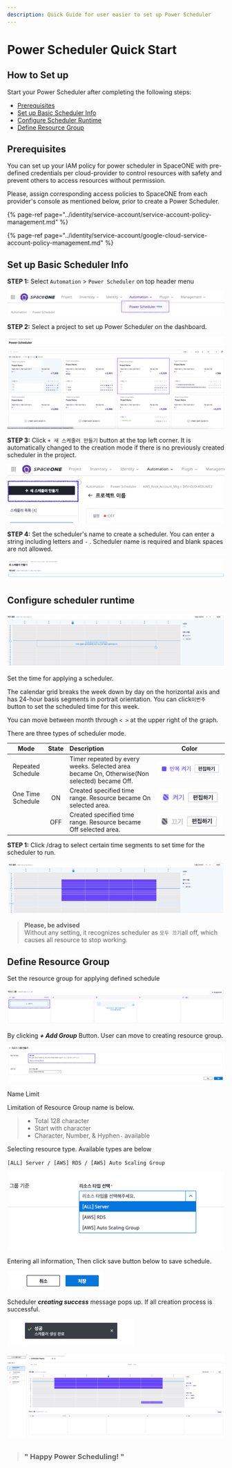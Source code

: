 ```yaml
---
description: Quick Guide for user easier to set up Power Scheduler
---
```


# Power Scheduler Quick Start

## How to Set up

Start your Power Scheduler after completing the following steps: 

* [Prerequisites](power-scheduler-quick-start.md#prerequisites)
* [Set up Basic Scheduler Info](power-scheduler-quick-start.md#set-up-basic-scheduler-info)
* [Configure Scheduler Runtime](power-scheduler-quick-start.md#configure-scheduler-runtime)
* [Define Resource Group](power-scheduler-quick-start.md#define-resource-group)

## Prerequisites

You can set up your IAM policy for power scheduler in SpaceONE with pre-defined credentials per cloud-provider to control resources with safety and prevent others to access resources without permission.

Please, assign corresponding access policies to SpaceONE from each provider's console as mentioned below, prior to create a Power Scheduler.

{% page-ref page="../identity/service-account/service-account-policy-management.md" %}

{% page-ref page="../identity/service-account/google-cloud-service-account-policy-management.md" %}



## Set up Basic Scheduler Info

**STEP 1:** Select `Automation` &gt; `Power Scheduler` on top header menu 

![Select Power Scheduler on menu](../.gitbook/assets/image%20%283%29.png)



**STEP 2:** Select a project to set up Power Scheduler on the dashboard. 

![Select a Project on Dashboard](../.gitbook/assets/image%20%2871%29.png)





**STEP 3:**  Click `+ 새 스케줄러 만들기` button at the top left corner. It is automatically changed to the creation mode if there is no previously created scheduler in the project.

![&#xC0C8; &#xC2A4;&#xCF00;&#xC904;&#xB7EC; &#xB9CC;&#xB4E4;&#xAE30;](../.gitbook/assets/image%20%2822%29.png)





**STEP 4:**  Set the scheduler's name to create a scheduler. You can enter a string including letters and  `-` . Scheduler name is required and blank spaces are not allowed.

![](../.gitbook/assets/image%20%2842%29.png)

### 



## Configure scheduler runtime

![set a time schedule to apply](../.gitbook/assets/image%20%2841%29.png)

Set the time for applying a scheduler.   
  
The calendar grid breaks the week down by day on the horizontal axis and has 24-hour basis segments in portrait orientation.  You can click`이번주` button to set the scheduled time for this week.  

You can move between month through  `< >` at the upper right of the graph. 



There are three types of scheduler mode.

|  Mode | State | Description | Color |
| :---: | :---: | :--- | :---: |
| Repeated Schedule |  | Timer repeated by every weeks. Selected area became On, Otherwise\(Non selected\) became Off. | ![](../.gitbook/assets/image%20%288%29.png) |
| One Time Schedule | ON | Created specified time range. Resource became On selected area. | ![](../.gitbook/assets/image%20%2816%29.png) |
|  | OFF | Created specified time range. Resource became Off selected area. | ![](../.gitbook/assets/image%20%2855%29.png) |



**STEP 1:** Click /drag  to select certain time segments to set time for the scheduler to run.

![Scheduler calendar mouse Click / drag](../.gitbook/assets/image%20%2819%29.png)

> **Please, be advised**   
> Without any setting, it recognizes scheduler as `모두 끄기`all off, which causes all resource to stop working.

## Define Resource Group

Set the resource group for applying defined schedule  

![](../.gitbook/assets/image%20%2840%29.png)

By clicking _**+ Add Group**_ Button. User can move to creating resource group. 

![](../.gitbook/assets/image%20%2834%29.png)

Name Limit

Limitation of Resource Group name is below.

> * Total 128 character 
> * Start with character
> * Character, Number, & Hyphen`-`  available



Selecting resource type. Available types are below

`[ALL] Server / [AWS] RDS / [AWS] Auto Scaling Group`

![](../.gitbook/assets/image%20%2846%29.png)



Entering all information, Then click save button below to save schedule. 

![Save](../.gitbook/assets/image%20%284%29.png)

Scheduler _**creating success**_ message pops up. If all creation process is successful. 

![Pop up](../.gitbook/assets/image%20%2811%29.png)

![Describes created schedule](../.gitbook/assets/image%20%2824%29.png)



## 

> ### " Happy Power Scheduling! "



